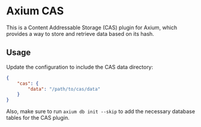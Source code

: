 # Axium CAS

This is a Content Addressable Storage (CAS) plugin for Axium, which provides a way to store and retrieve data based on its hash.

## Usage

Update the configuration to include the CAS data directory:

```json
{
	"cas": {
		"data": "/path/to/cas/data"
	}
}
```

Also, make sure to run `axium db init --skip` to add the necessary database tables for the CAS plugin.
